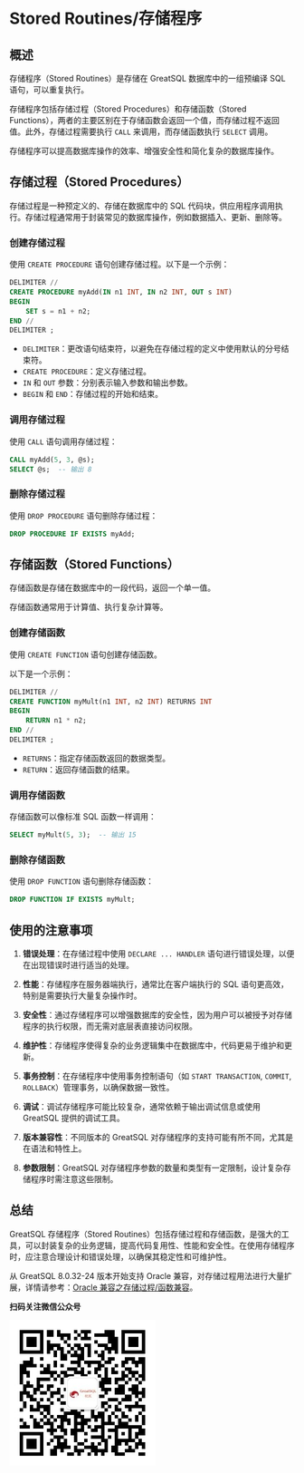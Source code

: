 # Stored Routines/存储程序

## 概述

存储程序（Stored Routines）是存储在 GreatSQL 数据库中的一组预编译 SQL 语句，可以重复执行。

存储程序包括存储过程（Stored Procedures）和存储函数（Stored Functions），两者的主要区别在于存储函数会返回一个值，而存储过程不返回值。此外，存储过程需要执行 `CALL` 来调用，而存储函数执行 `SELECT` 调用。

存储程序可以提高数据库操作的效率、增强安全性和简化复杂的数据库操作。

## 存储过程（Stored Procedures）

存储过程是一种预定义的、存储在数据库中的 SQL 代码块，供应用程序调用执行。存储过程通常用于封装常见的数据库操作，例如数据插入、更新、删除等。

### 创建存储过程

使用 `CREATE PROCEDURE` 语句创建存储过程。以下是一个示例：

```sql
DELIMITER //
CREATE PROCEDURE myAdd(IN n1 INT, IN n2 INT, OUT s INT)
BEGIN
    SET s = n1 + n2;
END //
DELIMITER ;
```

- `DELIMITER`：更改语句结束符，以避免在存储过程的定义中使用默认的分号结束符。
- `CREATE PROCEDURE`：定义存储过程。
- `IN` 和 `OUT` 参数：分别表示输入参数和输出参数。
- `BEGIN` 和 `END`：存储过程的开始和结束。

### 调用存储过程

使用 `CALL` 语句调用存储过程：

```sql
CALL myAdd(5, 3, @s);
SELECT @s;  -- 输出 8
```

### 删除存储过程

使用 `DROP PROCEDURE` 语句删除存储过程：

```sql
DROP PROCEDURE IF EXISTS myAdd;
```

## 存储函数（Stored Functions）

存储函数是存储在数据库中的一段代码，返回一个单一值。

存储函数通常用于计算值、执行复杂计算等。

### 创建存储函数

使用 `CREATE FUNCTION` 语句创建存储函数。

以下是一个示例：

```sql
DELIMITER //
CREATE FUNCTION myMult(n1 INT, n2 INT) RETURNS INT
BEGIN
    RETURN n1 * n2;
END //
DELIMITER ;
```

- `RETURNS`：指定存储函数返回的数据类型。
- `RETURN`：返回存储函数的结果。

### 调用存储函数

存储函数可以像标准 SQL 函数一样调用：

```sql
SELECT myMult(5, 3);  -- 输出 15
```

### 删除存储函数

使用 `DROP FUNCTION` 语句删除存储函数：

```sql
DROP FUNCTION IF EXISTS myMult;
```

## 使用的注意事项

1. **错误处理**：在存储过程中使用 `DECLARE ... HANDLER` 语句进行错误处理，以便在出现错误时进行适当的处理。

2. **性能**：存储程序在服务器端执行，通常比在客户端执行的 SQL 语句更高效，特别是需要执行大量复杂操作时。

3. **安全性**：通过存储程序可以增强数据库的安全性，因为用户可以被授予对存储程序的执行权限，而无需对底层表直接访问权限。

4. **维护性**：存储程序使得复杂的业务逻辑集中在数据库中，代码更易于维护和更新。

5. **事务控制**：在存储程序中使用事务控制语句（如 `START TRANSACTION`, `COMMIT`, `ROLLBACK`）管理事务，以确保数据一致性。

6. **调试**：调试存储程序可能比较复杂，通常依赖于输出调试信息或使用 GreatSQL 提供的调试工具。

7. **版本兼容性**：不同版本的 GreatSQL 对存储程序的支持可能有所不同，尤其是在语法和特性上。

8. **参数限制**：GreatSQL 对存储程序参数的数量和类型有一定限制，设计复杂存储程序时需注意这些限制。

## 总结

GreatSQL 存储程序（Stored Routines）包括存储过程和存储函数，是强大的工具，可以封装复杂的业务逻辑，提高代码复用性、性能和安全性。在使用存储程序时，应注意合理设计和错误处理，以确保其稳定性和可维护性。

从 GreatSQL 8.0.32-24 版本开始支持 Oracle 兼容，对存储过程用法进行大量扩展，详情请参考：[Oracle 兼容之存储过程/函数兼容](https://greatsql.cn/docs/8.0.32-25/5-enhance/5-3-easyuse.html#%E5%AD%98%E5%82%A8%E8%BF%87%E7%A8%8B-%E5%87%BD%E6%95%B0%E5%85%BC%E5%AE%B9)。



**扫码关注微信公众号**

![greatsql-wx](../greatsql-wx.jpg)
